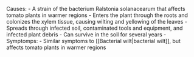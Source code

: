 
Causes:
	-   A strain of the bacterium Ralstonia solanacearum that affects tomato plants in warmer regions
	-   Enters the plant through the roots and colonizes the xylem tissue, causing wilting and yellowing of the leaves
	-   Spreads through infected soil, contaminated tools and equipment, and infected plant debris
	-   Can survive in the soil for several years
	- 
Symptomps:
	-   Similar symptoms to [[Bacterial wilt|bacterial wilt]], but affects tomato plants in warmer regions